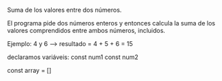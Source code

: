 Suma de los valores entre dos números.

El programa pide dos números enteros y entonces calcula la suma de los valores comprendidos entre ambos números, incluidos.

Ejemplo: 4 y 6 --> resultado = 4 + 5 + 6 = 15

declaramos variáveis:
const  num1
const num2

const array = []